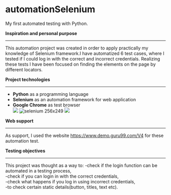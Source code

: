 # automationSelenium
My first automated testing with Python.</br> 

**Inspiration and personal purpose**</br>
___
This automation project was created in order to apply practically my knowledge of Selenium framework.I have automatized 6 test cases, where I tested if I could log in with the correct and incorrect credentials. Realizing these tests I have been focused on finding the elements on the page by different locators.</br>

**Project technologies**</br>
___
* **Python** as a programming language </br>
* **Selenium** as an automation framework for web application<br/>
* **Google Chrome** as test browser</br>
![](https://upload.wikimedia.org/wikipedia/commons/c/c3/Python-logo-notext.svg)
![selenium 256x249](https://github.com/DeeKinga/automationSelenium/assets/131695090/d77ec2b8-11e2-4e37-9b20-e2c1e7bde6b6)
![](https://upload.wikimedia.org/wikipedia/commons/e/e1/Google_Chrome_icon_%28February_2022%29.svg)</br>

**Web support**<br/>
___
As support, I used the website https://www.demo.guru99.com/V4 for these automation test.</br>

**Testing objectives**</br>
___
This project was thought as a way to:
-check if the login function can be automated in a testing process,</br>
-check if you can login in with the correct credentials,</br>
-check what happens if you log in using incorrect credentials,</br>
-to check certain static details(button, titles, text etc).</br>

